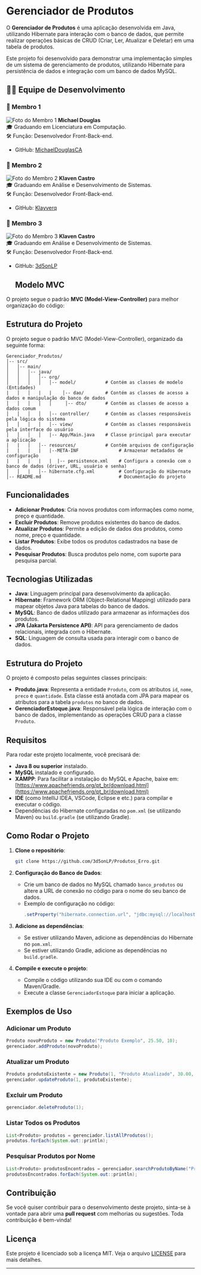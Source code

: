 # Gerenciador de Produtos

O **Gerenciador de Produtos** é uma aplicação desenvolvida em Java, utilizando Hibernate para interação com o banco de dados, que permite realizar operações básicas de CRUD (Criar, Ler, Atualizar e Deletar) em uma tabela de produtos.

Este projeto foi desenvolvido para demonstrar uma implementação simples de um sistema de gerenciamento de produtos, utilizando Hibernate para persistência de dados e integração com um banco de dados MySQL.

## 🧑‍💻 Equipe de Desenvolvimento

### 👑 Membro 1
![Foto do Membro 1](https://avatars.githubusercontent.com/u/105525805?v=4.jpg)
**Michael Douglas**  
🎓 Graduando em Licenciatura em Computação.  
🛠️ Função: Desenvolvedor Front-Back-end.  
- GitHub: [MichaelDouglasCA](https://github.com/MichaelDouglasCA)

### 👑 Membro 2
![Foto do Membro 2](https://avatars.githubusercontent.com/u/93807789?v=4.jpg)
**Klaven Castro**  
🎓 Graduando em Análise e Desenvolvimento de Sistemas.  
🛠️ Função: Desenvolvedor Front-Back-end.  
- GitHub: [Klayverq](https://github.com/Klayverq)

### 👑 Membro 3
![Foto do Membro 3](https://avatars.githubusercontent.com/u/116564293?v=4)
**Klaven Castro**  
🎓 Graduando em Análise e Desenvolvimento de Sistemas.  
🛠️ Função: Desenvolvedor Front-Back-end.  
- GitHub: [3d5onLP](https://github.com/3d5onLP)

  ## Modelo MVC

O projeto segue o padrão **MVC (Model-View-Controller)** para melhor organização do código:

## Estrutura do Projeto

O projeto segue o padrão MVC (Model-View-Controller), organizado da seguinte forma:

```
Gerenciador_Produtos/
│-- src/
│   │-- main/
│   │   │-- java/
│   │   │   │-- org/
│   │   │   │   │-- model/           # Contém as classes de modelo (Entidades)
|   │   │   |   |    │-- dao/        # Contém as classes de acesso a dados e manipulação do banco de dados
│   │   │   │   │     │-- dto/       # Contém as classes de acesso a dados comum
│   │   │   │   │-- controller/      # Contém as classes responsáveis pela lógica do sistema
│   │   │   │   │-- view/            # Contém as classes responsáveis pela interface do usuário
│   │   │   │   |-- App/Main.java    # Classe principal para executar a aplicação
│   |   |   │-- resources/           # Contém arquivos de configuração
|   |   |   |   |--META-INF               # Armazenar metadados de configuração
|   |   |   |   |  |-- persistence.xml    # Configura a conexão com o banco de dados (driver, URL, usuário e senha)
│   │   |   │-- hibernate.cfg.xml         # Configuração do Hibernate
│-- README.md                             # Documentação do projeto
```

## Funcionalidades

- **Adicionar Produtos**: Cria novos produtos com informações como nome, preço e quantidade.
- **Excluir Produtos**: Remove produtos existentes do banco de dados.
- **Atualizar Produtos**: Permite a edição de dados dos produtos, como nome, preço e quantidade.
- **Listar Produtos**: Exibe todos os produtos cadastrados na base de dados.
- **Pesquisar Produtos**: Busca produtos pelo nome, com suporte para pesquisa parcial.

## Tecnologias Utilizadas

- **Java**: Linguagem principal para desenvolvimento da aplicação.
- **Hibernate**: Framework ORM (Object-Relational Mapping) utilizado para mapear objetos Java para tabelas do banco de dados.
- **MySQL**: Banco de dados utilizado para armazenar as informações dos produtos.
- **JPA (Jakarta Persistence API)**: API para gerenciamento de dados relacionais, integrada com o Hibernate.
- **SQL**: Linguagem de consulta usada para interagir com o banco de dados.

## Estrutura do Projeto

O projeto é composto pelas seguintes classes principais:

- **Produto.java**: Representa a entidade `Produto`, com os atributos `id`, `nome`, `preco` e `quantidade`. Esta classe está anotada com JPA para mapear os atributos para a tabela `produtos` no banco de dados.
- **GerenciadorEstoque.java**: Responsável pela lógica de interação com o banco de dados, implementando as operações CRUD para a classe `Produto`.

## Requisitos

Para rodar este projeto localmente, você precisará de:

- **Java 8 ou superior** instalado.
- **MySQL** instalado e configurado.
- **XAMPP**: Para facilitar a instalação do MySQL e Apache, baixe em: [https://www.apachefriends.org/pt_br/download.html](https://www.apachefriends.org/pt_br/download.html)
- **IDE** (como IntelliJ IDEA, VSCode, Eclipse e etc.) para compilar e executar o código.
- Dependências do Hibernate configuradas no `pom.xml` (se utilizando Maven) ou `build.gradle` (se utilizando Gradle).

## Como Rodar o Projeto

1. **Clone o repositório**:
   ```bash
   git clone https://github.com/3d5onLP/Produtos_Erro.git
   ```

2. **Configuração do Banco de Dados**:
   - Crie um banco de dados no MySQL chamado `banco_produtos` ou altere a URL de conexão no código para o nome do seu banco de dados.
   - Exemplo de configuração no código:
     ```java
     .setProperty("hibernate.connection.url", "jdbc:mysql://localhost:3306/banco_produtos")
     ```

3. **Adicione as dependências**:
   - Se estiver utilizando Maven, adicione as dependências do Hibernate no `pom.xml`.
   - Se estiver utilizando Gradle, adicione as dependências no `build.gradle`.

4. **Compile e execute o projeto**:
   - Compile o código utilizando sua IDE ou com o comando Maven/Gradle.
   - Execute a classe `GerenciadorEstoque` para iniciar a aplicação.

## Exemplos de Uso

### Adicionar um Produto
```java
Produto novoProduto = new Produto("Produto Exemplo", 25.50, 10);
gerenciador.addProduto(novoProduto);
```

### Atualizar um Produto
```java
Produto produtoExistente = new Produto(1, "Produto Atualizado", 30.00, 15);
gerenciador.updateProduto(1, produtoExistente);
```

### Excluir um Produto
```java
gerenciador.deleteProduto(1);
```

### Listar Todos os Produtos
```java
List<Produto> produtos = gerenciador.listAllProdutos();
produtos.forEach(System.out::println);
```

### Pesquisar Produtos por Nome
```java
List<Produto> produtosEncontrados = gerenciador.searchProdutoByName("Produto");
produtosEncontrados.forEach(System.out::println);
```

## Contribuição

Se você quiser contribuir para o desenvolvimento deste projeto, sinta-se à vontade para abrir uma **pull request** com melhorias ou sugestões. Toda contribuição é bem-vinda!

## Licença

Este projeto é licenciado sob a licença MIT. Veja o arquivo [LICENSE](LICENSE) para mais detalhes.

---


